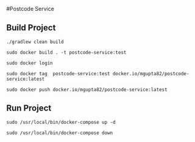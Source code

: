 #Postcode Service

## Build Project

``./gradlew clean build``

``sudo docker build . -t postcode-service:test``

``sudo docker login``

``sudo docker tag  postcode-service:test docker.io/mgupta82/postcode-service:latest``

``sudo docker push docker.io/mgupta82/postcode-service:latest``

## Run Project

``sudo /usr/local/bin/docker-compose up -d``

``sudo /usr/local/bin/docker-compose down``